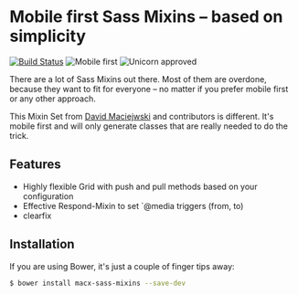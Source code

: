 Mobile first Sass Mixins – based on simplicity 
===========

[![Build Status](https://travis-ci.org/macx/sass-mixins.svg?branch=master)](https://travis-ci.org/macx/sass-mixins) ![Mobile first](https://img.shields.io/badge/RWD-mobilefirst-lightgrey.svg?style=flat) ![Unicorn approved](http://img.shields.io/badge/unicorn-approved-ff69b4.svg?style=flat)

There are a lot of Sass Mixins out there. Most of them are overdone,
because they want to fit for everyone – no matter if you prefer mobile first
or any other approach.

This Mixin Set from [David Maciejwski](https://plus.google.com/102458928073783517690?rel=author) and contributors is different.
It's mobile first and will only generate classes that are really needed
to do the trick.

## Features

* Highly flexible Grid with push and pull methods based on your configuration
* Effective Respond-Mixin to set `@media triggers (from, to)
* clearfix

## Installation

If you are using Bower, it's just a couple of finger tips away:

```sh
$ bower install macx-sass-mixins --save-dev
```
